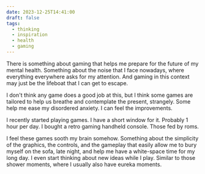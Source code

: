 ```yaml
---
date: 2023-12-25T14:41:00
draft: false
tags:
  - thinking
  - inspiration
  - health
  - gaming
---
```


There is something about gaming that helps me prepare for the future of my mental health. Something about the noise that I face nowadays, where everything everywhere asks for my attention. And gaming in this context may just be the lifeboat that I can get to escape.

I don't think any game does a good job at this, but I think some games are tailored to help us breathe and contemplate the present, strangely. Some help me ease my disordered anxiety. I can feel the improvements.

I recently started playing games. I have a short window for it. Probably 1 hour per day. I bought a retro gaming handheld console. Those fed by roms.

I feel these games sooth my brain somehow. Something about the simplicity of the graphics, the controls, and the gameplay that easily allow me to bury myself on the sofa, late night, and help me have a white-space time for my long day. I even start thinking about new ideas while I play. Similar to those shower moments, where I usually also have eureka moments.
